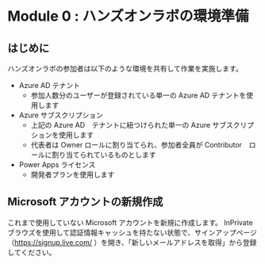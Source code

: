 # Module 0 : ハンズオンラボの環境準備

## はじめに

ハンズオンラボの参加者は以下のような環境を共有して作業を実施します。

- Azure AD テナント
    - 参加人数分のユーザーが登録されている単一の Azure AD テナントを使用します
- Azure サブスクリプション
    - 上記の Azure AD　テナントに紐つけられた単一の Azure サブスクリプションを使用します
    - 代表者は Owner ロールに割り当てられ、参加者全員が Contributor　ロールに割り当てられているものとします
- Power Apps ライセンス
    - 開発者プランを使用します

## Microsoft アカウントの新規作成

これまで使用していない Microsoft アカウントを新規に作成します。
InPrivate ブラウズを使用して認証情報キャッシュを持たない状態で、サインアップページ（https://signup.live.com/ ）を開き、「新しいメールアドレスを取得」から登録してください。

